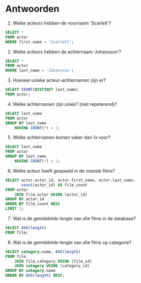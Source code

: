 # Antwoorden

1. Welke acteurs hebben de voornaam 'Scarlett'?
```sql
SELECT *
FROM actor
WHERE first_name = 'Scarlett';
```
2. Welke acteurs hebben de achternaam 'Johansson'?
```sql
SELECT *
FROM actor
WHERE last_name = 'Johansson';
```
3. Hoeveel unieke acteur-achternamen zijn er?
```sql
SELECT COUNT(DISTINCT last_name)
FROM actor;
```
4. Welke achternamen zijn uniek? (niet repeterend)?
```sql
SELECT last_name
FROM actor
GROUP BY last_name
    HAVING COUNT(*) = 1;
```
5. Welke achternamen komen vaker dan 1x voor?
```sql
SELECT last_name
FROM actor
GROUP BY last_name
    HAVING COUNT(*) > 1;
```
6. Welke acteur heeft gespeeld in de meeste films?
```sql
SELECT actor.actor_id, actor.first_name, actor.last_name,
       count(actor_id) AS film_count
FROM actor 
    JOIN film_actor USING (actor_id)
GROUP BY actor_id
ORDER BY film_count DESC
LIMIT 1;
```
7. Wat is de gemiddelde lengte van alle films in de database?
```sql
SELECT AVG(length)
FROM film;
```
8. Wat is de gemiddelde lengte van alle films op categorie?
```sql
SELECT category.name, AVG(length)
FROM film 
    JOIN film_category USING (film_id) 
    JOIN category USING (category_id)
GROUP BY category.name
ORDER BY AVG(length) DESC;
```
